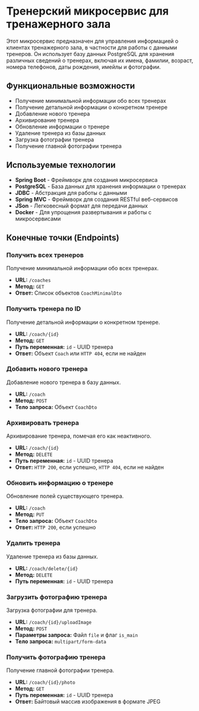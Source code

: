# Тренерский микросервис для тренажерного зала

Этот микросервис предназначен для управления информацией о клиентах тренажерного зала, в частности для работы с данными тренеров.
Он использует базу данных PostgreSQL для хранения различных сведений о тренерах, включая их имена, фамилии, возраст, номера телефонов, даты рождения, имейлы и фотографии.

## Функциональные возможности

- Получение минимальной информации обо всех тренерах
- Получение детальной информации о конкретном тренере
- Добавление нового тренера
- Архивирование тренера
- Обновление информации о тренере
- Удаление тренера из базы данных
- Загрузка фотографии тренера
- Получение главной фотографии тренера

## Используемые технологии

- **Spring Boot** - Фреймворк для создания микросервиса
- **PostgreSQL** - База данных для хранения информации о тренерах
- **JDBC** - Абстракция для работы с данными
- **Spring MVC** - Фреймворк для создания RESTful веб-сервисов
- **JSon** - Легковесный формат для передачи данных
- **Docker** - Для упрощения развертывания и работы с микросервисами 

## Конечные точки (Endpoints)

### Получить всех тренеров

Получение минимальной информации обо всех тренерах.

- **URL:** `/coaches`
- **Метод:** `GET`
- **Ответ:** Список объектов `CoachMinimalDto`

### Получить тренера по ID

Получение детальной информации о конкретном тренере.

- **URL:** `/coach/{id}`
- **Метод:** `GET`
- **Путь переменная:** `id` - UUID тренера
- **Ответ:** Объект `Coach` или `HTTP 404`, если не найден

### Добавить нового тренера

Добавление нового тренера в базу данных.

- **URL:** `/coach`
- **Метод:** `POST`
- **Тело запроса:** Объект `CoachDto`

### Архивировать тренера

Архивирование тренера, помечая его как неактивного.

- **URL:** `/coach/{id}`
- **Метод:** `DELETE`
- **Путь переменная:** `id` - UUID тренера
- **Ответ:** `HTTP 200`, если успешно, `HTTP 404`, если не найден

### Обновить информацию о тренере

Обновление полей существующего тренера.

- **URL:** `/coach`
- **Метод:** `PUT`
- **Тело запроса:** Объект `CoachDto`
- **Ответ:** `HTTP 200`, если успешно

### Удалить тренера

Удаление тренера из базы данных.

- **URL:** `/coach/delete/{id}`
- **Метод:** `DELETE`
- **Путь переменная:** `id` - UUID тренера

### Загрузить фотографию тренера

Загрузка фотографии для тренера.

- **URL:** `/coach/{id}/uploadImage`
- **Метод:** `POST`
- **Параметры запроса:** Файл `file` и флаг `is_main`
- **Тело запроса:** `multipart/form-data`

### Получить фотографию тренера

Получение главной фотографии тренера.

- **URL:** `/coach/{id}/photo`
- **Метод:** `GET`
- **Путь переменная:** `id` - UUID тренера
- **Ответ:** Байтовый массив изображения в формате JPEG

